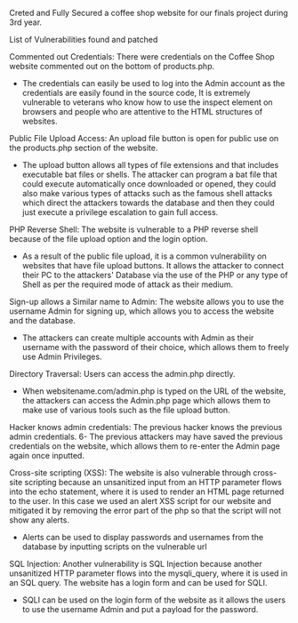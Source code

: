 Creted and Fully Secured a coffee shop website for our finals project during 3rd year.



List of Vulnerabilities found and patched


Commented out Credentials: There were credentials on the Coffee Shop
website commented out on the bottom of products.php.
- The credentials can easily be used to log into the Admin account as
the credentials are easily found in the source code, It is extremely
vulnerable to veterans who know how to use the inspect element on
browsers and people who are attentive to the HTML structures of
websites.

Public File Upload Access: An upload file button is open for public use on
the products.php section of the website.
- The upload button allows all types of file extensions and that includes
executable bat files or shells. The attacker can program a bat file that
could execute automatically once downloaded or opened, they could
also make various types of attacks such as the famous shell attacks
which direct the attackers towards the database and then they could
just execute a privilege escalation to gain full access.

PHP Reverse Shell: The website is vulnerable to a PHP reverse shell
because of the file upload option and the login option.
- As a result of the public file upload, it is a common vulnerability on
websites that have file upload buttons. It allows the attacker to
connect their PC to the attackers' Database via the use of the PHP or
any type of Shell as per the required mode of attack as their medium.

Sign-up allows a Similar name to Admin: The website allows you to use
the username Admin for signing up, which allows you to access the website
and the database.
- The attackers can create multiple accounts with Admin as their
username with the password of their choice, which allows them to
freely use Admin Privileges.

Directory Traversal: Users can access the admin.php directly.
- When websitename.com/admin.php is typed on the URL of the
website, the attackers can access the Admin.php page which allows
them to make use of various tools such as the file upload button.

Hacker knows admin credentials: The previous hacker knows the
previous admin credentials.
6- The previous attackers may have saved the previous credentials on
the website, which allows them to re-enter the Admin page again
once inputted.

Cross-site scripting (XSS): The website is also vulnerable through
cross-site scripting because an unsanitized input from an HTTP parameter
flows into the echo statement, where it is used to render an HTML page
returned to the user. In this case we used an alert XSS script for our
website and mitigated it by removing the error part of the php so that the
script will not show any alerts.
- Alerts can be used to display passwords and usernames from the
database by inputting scripts on the vulnerable url

SQL Injection: Another vulnerability is SQL Injection because another
unsanitized HTTP parameter flows into the mysqli_query, where it is used
in an SQL query. The website has a login form and can be used for SQLI.
- SQLI can be used on the login form of the website as it allows the
users to use the username Admin and put a payload for the
password.
